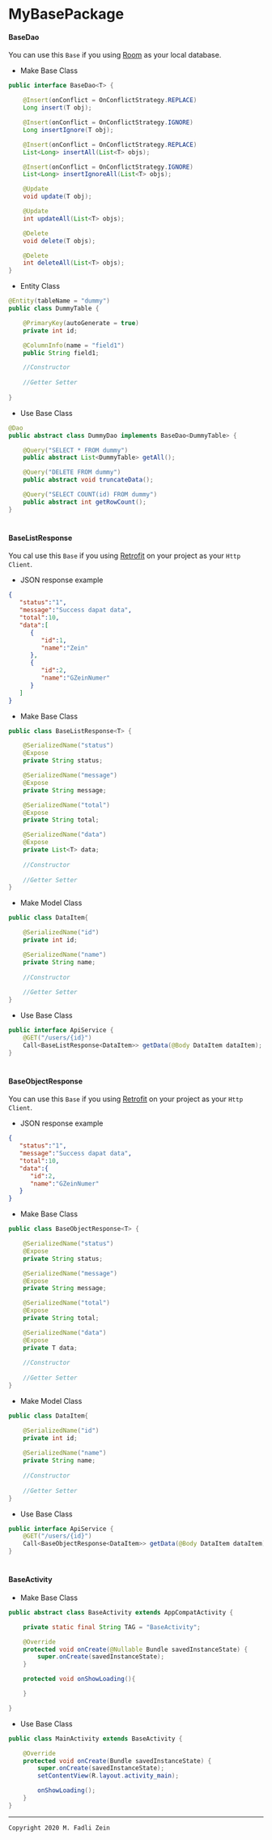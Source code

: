 # MyBasePackage

#### BaseDao

You can use this `Base` if you using [Room](https://developer.android.com/training/data-storage/room?hl=id) as your local database.

- Make Base Class
```java
public interface BaseDao<T> {

    @Insert(onConflict = OnConflictStrategy.REPLACE)
    Long insert(T obj);

    @Insert(onConflict = OnConflictStrategy.IGNORE)
    Long insertIgnore(T obj);

    @Insert(onConflict = OnConflictStrategy.REPLACE)
    List<Long> insertAll(List<T> objs);

    @Insert(onConflict = OnConflictStrategy.IGNORE)
    List<Long> insertIgnoreAll(List<T> objs);

    @Update
    void update(T obj);

    @Update
    int updateAll(List<T> objs);

    @Delete
    void delete(T objs);

    @Delete
    int deleteAll(List<T> objs);
}
```

- Entity Class
```java
@Entity(tableName = "dummy")
public class DummyTable {

    @PrimaryKey(autoGenerate = true)
    private int id;

    @ColumnInfo(name = "field1")
    public String field1;

    //Constructor
    
    //Getter Setter
    
}
```

- Use Base Class
```java
@Dao
public abstract class DummyDao implements BaseDao<DummyTable> {

    @Query("SELECT * FROM dummy")
    public abstract List<DummyTable> getAll();

    @Query("DELETE FROM dummy")
    public abstract void truncateData();

    @Query("SELECT COUNT(id) FROM dummy")
    public abstract int getRowCount();
}
```

#
#### BaseListResponse
You cal use this `Base` if you using [Retrofit](https://square.github.io/retrofit/) on your project as your `Http Client`.

- JSON response example
```json
{
   "status":"1",
   "message":"Success dapat data",
   "total":10,
   "data":[
      {
         "id":1,
         "name":"Zein"
      },
      {
         "id":2,
         "name":"GZeinNumer"
      }
   ]
}
```

- Make Base Class
```java
public class BaseListResponse<T> {

    @SerializedName("status")
    @Expose
    private String status;

    @SerializedName("message")
    @Expose
    private String message;

    @SerializedName("total")
    @Expose
    private String total;

    @SerializedName("data")
    @Expose
    private List<T> data;
    
    //Constructor
    
    //Getter Setter
}
```

- Make Model Class
```java
public class DataItem{

	@SerializedName("id")
	private int id;

	@SerializedName("name")
	private String name;
    
    //Constructor
    
    //Getter Setter
}
```

- Use Base Class
```java
public interface ApiService {
    @GET("/users/{id}")
    Call<BaseListResponse<DataItem>> getData(@Body DataItem dataItem);
}
```

#
#### BaseObjectResponse
You can use this `Base` if you using [Retrofit](https://square.github.io/retrofit/) on your project as your `Http Client`.

- JSON response example
```json
{
   "status":"1",
   "message":"Success dapat data",
   "total":10,
   "data":{
      "id":2,
      "name":"GZeinNumer"
   }
}
```

- Make Base Class
```java
public class BaseObjectResponse<T> {

    @SerializedName("status")
    @Expose
    private String status;

    @SerializedName("message")
    @Expose
    private String message;

    @SerializedName("total")
    @Expose
    private String total;

    @SerializedName("data")
    @Expose
    private T data;
    
    //Constructor
    
    //Getter Setter
}
```

- Make Model Class
```java
public class DataItem{

    @SerializedName("id")
    private int id;
    
    @SerializedName("name")
    private String name;
    
    //Constructor
    
    //Getter Setter
}
```

- Use Base Class
```java
public interface ApiService {
    @GET("/users/{id}")
    Call<BaseObjectResponse<DataItem>> getData(@Body DataItem dataItem);
}
```

#
#### BaseActivity
- Make Base Class
```java
public abstract class BaseActivity extends AppCompatActivity {

    private static final String TAG = "BaseActivity";

    @Override
    protected void onCreate(@Nullable Bundle savedInstanceState) {
        super.onCreate(savedInstanceState);
    }

    protected void onShowLoading(){

    }

}
```

- Use Base Class
```java
public class MainActivity extends BaseActivity {

    @Override
    protected void onCreate(Bundle savedInstanceState) {
        super.onCreate(savedInstanceState);
        setContentView(R.layout.activity_main);

        onShowLoading();
    }
}
```

---

```
Copyright 2020 M. Fadli Zein
```
